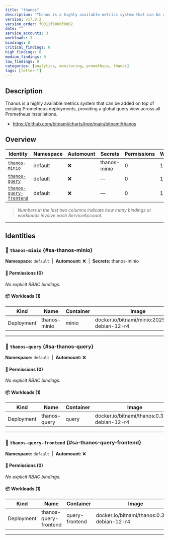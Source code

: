 ```yaml
---
title: "thanos"
description: "Thanos is a highly available metrics system that can be added on top of existing Prometheus deployments, providing a global query view across all Prometheus installations."
version: v17.0.2
version_order: f0011f0000f0002
date: ""
service_accounts: 3
workloads: 3
bindings: 0
critical_findings: 0
high_findings: 0
medium_findings: 0
low_findings: 0
categories: [analytics, monitoring, prometheus, thanos]
tags: [letter-T]
---
```


## Description

Thanos is a highly available metrics system that can be added on top of existing Prometheus deployments, providing a global query view across all Prometheus installations.

- https://github.com/bitnami/charts/tree/main/bitnami/thanos

## Overview

| Identity                                             | Namespace | Automount | Secrets      | Permissions | Workloads | Risk |
| ---------------------------------------------------- | --------- | --------- | ------------ | ----------- | --------- | ---- |
| [`thanos-minio`](#sa-thanos-minio)                   | default   | ❌        | thanos-minio | 0           | 1         | —    |
| [`thanos-query`](#sa-thanos-query)                   | default   | ❌        | —            | 0           | 1         | —    |
| [`thanos-query-frontend`](#sa-thanos-query-frontend) | default   | ❌        | —            | 0           | 1         | —    |

> _Numbers in the last two columns indicate how many bindings or workloads involve each ServiceAccount._

---

## Identities

### 🤖 `thanos-minio` {#sa-thanos-minio}

**Namespace:** `default`  |  **Automount:** ❌  |  **Secrets:** thanos-minio

#### 🔑 Permissions (0)

_No explicit RBAC bindings._

#### 📦 Workloads (1)

| Kind       | Name         | Container | Image                                          |
| ---------- | ------------ | --------- | ---------------------------------------------- |
| Deployment | thanos-minio | minio     | docker.io/bitnami/minio:2025.5.24-debian-12-r4 |

---

### 🤖 `thanos-query` {#sa-thanos-query}

**Namespace:** `default`  |  **Automount:** ❌

#### 🔑 Permissions (0)

_No explicit RBAC bindings._

#### 📦 Workloads (1)

| Kind       | Name         | Container | Image                                        |
| ---------- | ------------ | --------- | -------------------------------------------- |
| Deployment | thanos-query | query     | docker.io/bitnami/thanos:0.38.0-debian-12-r4 |

---

### 🤖 `thanos-query-frontend` {#sa-thanos-query-frontend}

**Namespace:** `default`  |  **Automount:** ❌

#### 🔑 Permissions (0)

_No explicit RBAC bindings._

#### 📦 Workloads (1)

| Kind       | Name                  | Container      | Image                                        |
| ---------- | --------------------- | -------------- | -------------------------------------------- |
| Deployment | thanos-query-frontend | query-frontend | docker.io/bitnami/thanos:0.38.0-debian-12-r4 |

---
